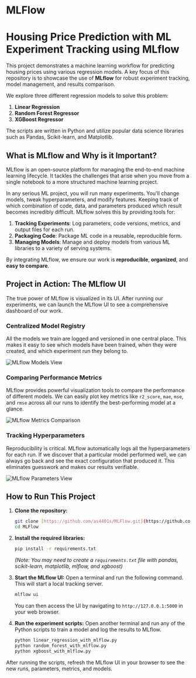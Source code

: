 # MLFlow

# Housing Price Prediction with ML Experiment Tracking using MLflow

This project demonstrates a machine learning workflow for predicting housing prices using various regression models. A key focus of this repository is to showcase the use of **MLflow** for robust experiment tracking, model management, and results comparison.

We explore three different regression models to solve this problem:
1.  **Linear Regression**
2.  **Random Forest Regressor**
3.  **XGBoost Regressor**

The scripts are written in Python and utilize popular data science libraries such as Pandas, Scikit-learn, and Matplotlib.

## What is MLflow and Why is it Important?

MLflow is an open-source platform for managing the end-to-end machine learning lifecycle. It tackles the challenges that arise when you move from a single notebook to a more structured machine learning project.

In any serious ML project, you will run many experiments. You'll change models, tweak hyperparameters, and modify features. Keeping track of which combination of code, data, and parameters produced which result becomes incredibly difficult. MLflow solves this by providing tools for:

1.  **Tracking Experiments**: Log parameters, code versions, metrics, and output files for each run.
2.  **Packaging Code**: Package ML code in a reusable, reproducible form.
3.  **Managing Models**: Manage and deploy models from various ML libraries to a variety of serving systems.

By integrating MLflow, we ensure our work is **reproducible**, **organized**, and **easy to compare**.

## Project in Action: The MLflow UI

The true power of MLflow is visualized in its UI. After running our experiments, we can launch the MLflow UI to see a comprehensive dashboard of our work.

### Centralized Model Registry

All the models we train are logged and versioned in one central place. This makes it easy to see which models have been trained, when they were created, and which experiment run they belong to.

![MLflow Models View](https://i.imgur.com/8FzWJtq.png)

### Comparing Performance Metrics

MLflow provides powerful visualization tools to compare the performance of different models. We can easily plot key metrics like `r2_score`, `mae`, `mse`, and `rmse` across all our runs to identify the best-performing model at a glance.

![MLflow Metrics Comparison](https://i.imgur.com/k6lWqV2.png)

### Tracking Hyperparameters

Reproducibility is critical. MLflow automatically logs all the hyperparameters for each run. If we discover that a particular model performed well, we can always go back and see the exact configuration that produced it. This eliminates guesswork and makes our results verifiable.

![MLflow Parameters View](https://i.imgur.com/00A9S7L.png)

## How to Run This Project

1.  **Clone the repository:**
    ```bash
    git clone [https://github.com/as4401s/MLFlow.git](https://github.com/as4401s/MLFlow.git)
    cd MLFlow
    ```

2.  **Install the required libraries:**
    ```bash
    pip install -r requirements.txt
    ```
    *(Note: You may need to create a `requirements.txt` file with pandas, scikit-learn, matplotlib, mlflow, and xgboost)*

3.  **Start the MLflow UI:**
    Open a terminal and run the following command. This will start a local tracking server.
    ```bash
    mlflow ui
    ```
    You can then access the UI by navigating to `http://127.0.0.1:5000` in your web browser.

4.  **Run the experiment scripts:**
    Open another terminal and run any of the Python scripts to train a model and log the results to MLflow.
    ```bash
    python linear_regression_with_mlflow.py
    python random_forest_with_mlflow.py
    python xgboost_with_mlflow.py
    ```

After running the scripts, refresh the MLflow UI in your browser to see the new runs, parameters, metrics, and models.
